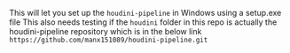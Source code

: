 This will let you set up the `houdini-pipeline` in Windows using a setup.exe file
This also needs testing if the `houdini` folder in this repo is actually the houdini-pipeline repository which is in the below link
`https://github.com/manx151089/houdini-pipeline.git`
